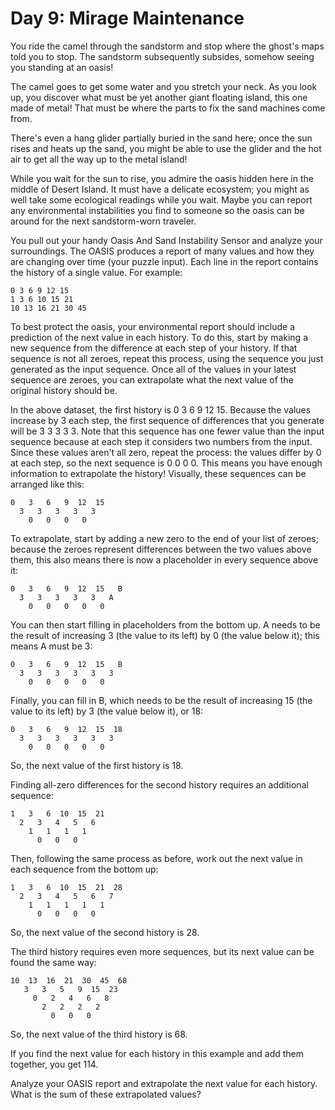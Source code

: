 # Day 9: Mirage Maintenance

You ride the camel through the sandstorm and stop where the ghost's maps told
you to stop. The sandstorm subsequently subsides, somehow seeing you standing
at an oasis!

The camel goes to get some water and you stretch your neck. As you look up, you
discover what must be yet another giant floating island, this one made of
metal! That must be where the parts to fix the sand machines come from.

There's even a hang glider partially buried in the sand here; once the sun
rises and heats up the sand, you might be able to use the glider and the hot
air to get all the way up to the metal island!

While you wait for the sun to rise, you admire the oasis hidden here in the
middle of Desert Island. It must have a delicate ecosystem; you might as well
take some ecological readings while you wait. Maybe you can report any
environmental instabilities you find to someone so the oasis can be around for
the next sandstorm-worn traveler.

You pull out your handy Oasis And Sand Instability Sensor and analyze your
surroundings. The OASIS produces a report of many values and how they are
changing over time (your puzzle input). Each line in the report contains the
history of a single value. For example:

```
0 3 6 9 12 15
1 3 6 10 15 21
10 13 16 21 30 45
```

To best protect the oasis, your environmental report should include a
prediction of the next value in each history. To do this, start by making a new
sequence from the difference at each step of your history. If that sequence is
not all zeroes, repeat this process, using the sequence you just generated as
the input sequence. Once all of the values in your latest sequence are zeroes,
you can extrapolate what the next value of the original history should be.

In the above dataset, the first history is 0 3 6 9 12 15. Because the values
increase by 3 each step, the first sequence of differences that you generate
will be 3 3 3 3 3. Note that this sequence has one fewer value than the input
sequence because at each step it considers two numbers from the input. Since
these values aren't all zero, repeat the process: the values differ by 0 at
each step, so the next sequence is 0 0 0 0. This means you have enough
information to extrapolate the history! Visually, these sequences can be
arranged like this:

```
0   3   6   9  12  15
  3   3   3   3   3
    0   0   0   0
```

To extrapolate, start by adding a new zero to the end of your list of zeroes;
because the zeroes represent differences between the two values above them,
this also means there is now a placeholder in every sequence above it:

```
0   3   6   9  12  15   B
  3   3   3   3   3   A
    0   0   0   0   0
```

You can then start filling in placeholders from the bottom up. A needs to be
the result of increasing 3 (the value to its left) by 0 (the value below it);
this means A must be 3:

```
0   3   6   9  12  15   B
  3   3   3   3   3   3
    0   0   0   0   0
```

Finally, you can fill in B, which needs to be the result of increasing 15 (the
value to its left) by 3 (the value below it), or 18:

```
0   3   6   9  12  15  18
  3   3   3   3   3   3
    0   0   0   0   0
```

So, the next value of the first history is 18.

Finding all-zero differences for the second history requires an additional
sequence:

```
1   3   6  10  15  21
  2   3   4   5   6
    1   1   1   1
      0   0   0
```

Then, following the same process as before, work out the next value in each
sequence from the bottom up:

```
1   3   6  10  15  21  28
  2   3   4   5   6   7
    1   1   1   1   1
      0   0   0   0
```

So, the next value of the second history is 28.

The third history requires even more sequences, but its next value can be found
the same way:

```
10  13  16  21  30  45  68
   3   3   5   9  15  23
     0   2   4   6   8
       2   2   2   2
         0   0   0
```

So, the next value of the third history is 68.

If you find the next value for each history in this example and add them
together, you get 114.

Analyze your OASIS report and extrapolate the next value for each history. What
is the sum of these extrapolated values?
